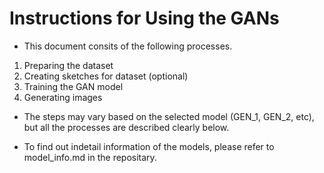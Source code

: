 # Instructions for Using the GANs

- This document consits of the following processes.

1. Preparing the dataset
2. Creating sketches for dataset (optional)
3. Training the GAN model
4. Generating images

- The steps may vary based on the selected model (GEN_1, GEN_2, etc), but all the processes are described clearly below.

- To find out indetail information of the models, please refer to model_info.md in the repositary.
